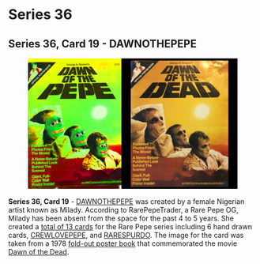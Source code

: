 # Series 36

## Series 36, Card 19 - DAWNOTHEPEPE

<figure><img src="../../../.gitbook/assets/S36 C19 - DAWNOTHEPEPE card and source.jpg" alt=""><figcaption></figcaption></figure>

**Series 36, Card 19** - [DAWNOTHEPEPE](https://pepe.wtf/asset/DAWNOTHEPEPE) was created by a female Nigerian artist known as Milady. According to RarePepeTrader, a Rare Pepe OG, Milady has been absent from the space for the past 4 to 5 years. She created a [total of 13 cards](https://pepe.wtf/artists/1Lmy7WxetaSMrCodyczDgjb6ELeJu78KiC) for the Rare Pepe series including 6 hand drawn cards, [CREWLOVEPEPE](https://pepe.wtf/asset/CREWLOVEPEPE), and [RARESPURDO](https://pepe.wtf/asset/RARESPURDO). The image for the card was taken from a 1978 [fold-out poster book](https://www.mycomicshop.com/search?TID=21974055) that commemorated the movie [Dawn of the Dead](https://en.wikipedia.org/wiki/Dawn\_of\_the\_Dead\_\(2004\_film\)).

